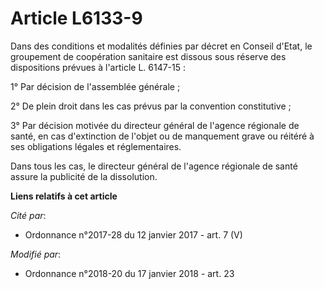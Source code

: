 # Article L6133-9

Dans des conditions et modalités définies par décret en Conseil d'Etat, le groupement de coopération sanitaire est dissous
sous réserve des dispositions prévues à l'article L. 6147-15 :

1° Par décision de l'assemblée générale ;

2° De plein droit dans les cas prévus par la convention constitutive ;

3° Par décision motivée du directeur général de l'agence régionale de santé, en cas d'extinction de l'objet ou de manquement
grave ou réitéré à ses obligations légales et réglementaires.

Dans tous les cas, le directeur général de l'agence régionale de santé assure la publicité de la dissolution.

**Liens relatifs à cet article**

_Cité par_:

  - Ordonnance n°2017-28 du 12 janvier 2017 - art. 7 (V)

_Modifié par_:

  - Ordonnance n°2018-20 du 17 janvier 2018 - art. 23
